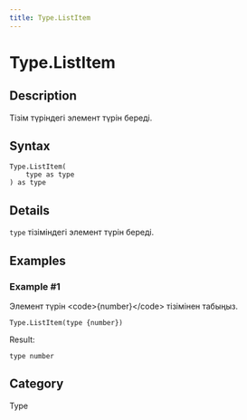 ```yaml
---
title: Type.ListItem
---
```


# Type.ListItem


## Description

Тізім түріндегі элемент түрін береді.


## Syntax

```powerquery
Type.ListItem(
    type as type
) as type
```


## Details

<code>type</code> тізіміндегі элемент түрін береді.


## Examples

### Example #1 
Элемент түрін &lt;code&gt;\{number}&lt;/code&gt; тізімінен табыңыз.
```powerquery
Type.ListItem(type {number})
```

Result: 
```powerquery
type number
```




## Category
Type
